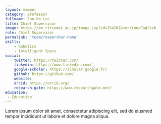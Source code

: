 ```yaml
---
layout: member
category: professor
fullname: Joo-Ho Lee
title: Chief Supervisor
image: https://en.ritsumei.ac.jp/image.jsp?id=294261&version=English
role: Chief Supervisor
permalink: 'team/researcher-name'
skills:
    - Robotics
    - Intelligent Space
social:
    twitter: https://twitter.com/
    linkedin: https://www.linkedin.com/
    google-scholar: https://scholar.google.fr/
    github: https://github.com/
    website:
    orcid: https://orcid.org/
    research-gate: https://www.researchgate.net/
education:
 - Education
---
```


Lorem ipsum dolor sit amet, consectetur adipiscing elit, sed do eiusmod tempor incididunt ut labore et dolore magna aliqua.
